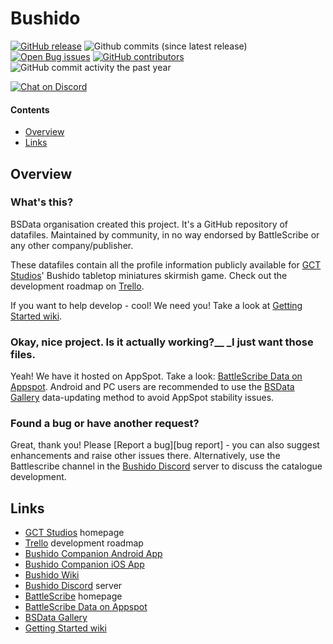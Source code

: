 Bushido
=======

[![GitHub release](https://img.shields.io/github/release/BSData/bushido.svg?style=flat-square)](https://github.com/BSData/bushido/releases/latest)
![Github commits (since latest release)](https://img.shields.io/github/commits-since/BSData/bushido/latest.svg?style=flat-square)
[![Open Bug issues](https://img.shields.io/github/issues/bsdata/bushido/bug.svg?style=flat-square&label=bugs)](https://github.com/BSData/bushido/issues?q=is%3Aissue+is%3Aopen+label%3Abug)
[![GitHub contributors](https://img.shields.io/github/contributors/BSData/bushido.svg?style=flat-square)](https://github.com/BSData/bushido/graphs/contributors)
![GitHub commit activity the past year](https://img.shields.io/github/commit-activity/y/BSData/bushido.svg?style=flat-square)

[![Chat on Discord](https://img.shields.io/discord/558412685981777922.svg?logo=discord&style=popout-square)](https://discord.gg/KqPVhds)

#### Contents ####

* [Overview][]
* [Links][]

## Overview ##
[Overview]: #overview

### What's this? ###

BSData organisation created this project. It's a GitHub repository of datafiles.
Maintained by community, in no way endorsed by BattleScribe or any other company/publisher.

These datafiles contain all the profile information publicly available for [GCT Studios][]' Bushido tabletop miniatures skirmish game.
Check out the development roadmap on [Trello][].

If you want to help develop - cool! We need you! Take a look at [Getting Started wiki][].

### Okay, nice project. Is it actually working?__ _I just want those files. ###

Yeah! We have it hosted on AppSpot. Take a look: [BattleScribe Data on Appspot][].
Android and PC users are recommended to use the [BSData Gallery][] data-updating method to avoid AppSpot stability issues.

### Found a bug or have another request? ###

Great, thank you! Please [Report a bug][bug report] - you can also suggest enhancements and raise other issues there.
Alternatively, use the Battlescribe channel in the [Bushido Discord][] server to discuss the catalogue development.

## Links ##
[Links]: #links

* [GCT Studios][] homepage
* [Trello][] development roadmap
* [Bushido Companion Android App][]
* [Bushido Companion iOS App][]
* [Bushido Wiki][]
* [Bushido Discord][] server
* [BattleScribe][] homepage
* [BattleScribe Data on Appspot][]
* [BSData Gallery][]
* [Getting Started wiki][]

[GCT Studios]: http://gctstudios.com/
[Bushido Discord]: https://discord.gg/suSYCnnfmv
[Trello]: https://trello.com/b/lCoAntEk/bushido-battlescribe-repository

[Bushido Companion Android App]: https://play.google.com/store/apps/details?id=de.molkow.bushido
[Bushido Companion iOS App]: https://apps.apple.com/de/app/bushido-companion/id1582528969
[Bushido Wiki]: http://bushidothegame.wikidot.com/

[BSData Gallery]: https://github.com/BSData/wh40k/issues/1706
[Report it on Appspot]: http://battlescribedata.appspot.com/#/repo/bushido
[Open Issue directly]: https://github.com/BSData/bushido/issues
[BattleScribe]: http://www.battlescribe.net/
[BattleScribe Data on Appspot]: http://battlescribedata.appspot.com/#/repos
[Getting Started wiki]: https://github.com/BSData/catalogue-development/wiki/Getting-Started#contributing

